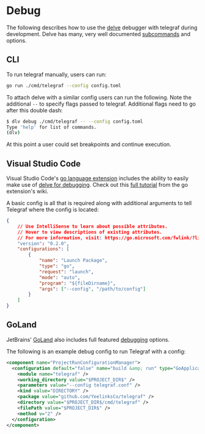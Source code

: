 # Debug

The following describes how to use the [delve][1] debugger with telegraf
during development. Delve has many, very well documented [subcommands][2] and
options.

[1]: https://github.com/go-delve/delve
[2]: https://github.com/go-delve/delve/blob/master/Documentation/usage/README.md

## CLI

To run telegraf manually, users can run:

```bash
go run ./cmd/telegraf --config config.toml
```

To attach delve with a similar config users can run the following. Note the
additional `--` to specify flags passed to telegraf. Additional flags need to
go after this double dash:

```bash
$ dlv debug ./cmd/telegraf -- --config config.toml
Type 'help' for list of commands.
(dlv)
```

At this point a user could set breakpoints and continue execution.

## Visual Studio Code

Visual Studio Code's [go language extension][20] includes the ability to easily
make use of [delve for debugging][21]. Check out this [full tutorial][22] from
the go extension's wiki.

A basic config is all that is required along with additional arguments to tell
Telegraf where the config is located:

```json
{
    // Use IntelliSense to learn about possible attributes.
    // Hover to view descriptions of existing attributes.
    // For more information, visit: https://go.microsoft.com/fwlink/?linkid=830387
    "version": "0.2.0",
    "configurations": [
        {
            "name": "Launch Package",
            "type": "go",
            "request": "launch",
            "mode": "auto",
            "program": "${fileDirname}",
            "args": ["--config", "/path/to/config"]
        }
    ]
}
```

[20]: https://code.visualstudio.com/docs/languages/go
[21]: https://code.visualstudio.com/docs/languages/go#_debugging
[22]: https://github.com/golang/vscode-go/wiki/debugging

## GoLand

JetBrains' [GoLand][30] also includes full featured [debugging][31] options.

The following is an example debug config to run Telegraf with a config:

```xml
<component name="ProjectRunConfigurationManager">
  <configuration default="false" name="build &amp; run" type="GoApplicationRunConfiguration" factoryName="Go Application">
    <module name="telegraf" />
    <working_directory value="$PROJECT_DIR$" />
    <parameters value="--config telegraf.conf" />
    <kind value="DIRECTORY" />
    <package value="github.com/YeelinksCo/telegraf" />
    <directory value="$PROJECT_DIR$/cmd/telegraf" />
    <filePath value="$PROJECT_DIR$" />
    <method v="2" />
  </configuration>
</component>
```

[30]: https://www.jetbrains.com/go/
[31]: https://www.jetbrains.com/help/go/debugging-code.html
